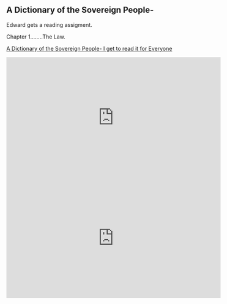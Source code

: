 ## A Dictionary of the Sovereign People-

Edward gets a reading assigment.

Chapter 1........The Law.


<a href="https://youtu.be/A0CrZqbD3do" target="_blank">A Dictionary of the Sovereign People-  I get to read it for Everyone</a>


<iframe width="560" height="315" src="https://youtu.be/A0CrZqbD3do" frameborder="0" allow="accelerometer; autoplay; encrypted-media; gyroscope; picture-in-picture" allowfullscreen></iframe>


<iframe width="560" height="315" src="https://youtu.be/A0CrZqbD3do" frameborder="0" allow="accelerometer; autoplay; encrypted-media; gyroscope; picture-in-picture" allowfullscreen></iframe> 



